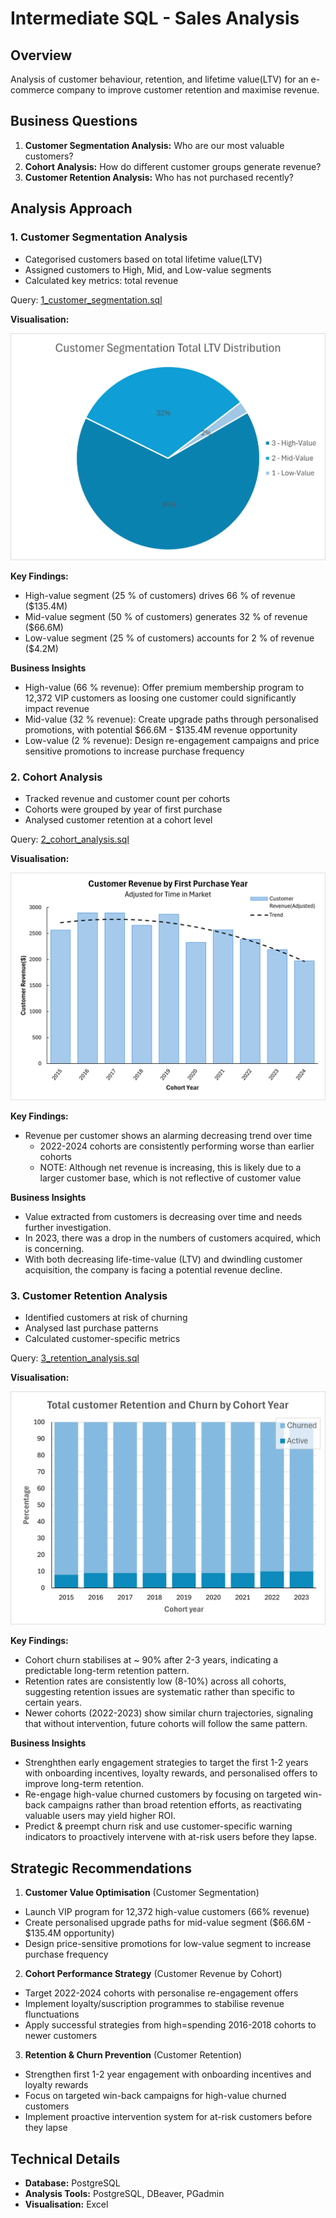 # Intermediate SQL - Sales Analysis
## Overview
Analysis of customer behaviour, retention, and lifetime value(LTV) for an e-commerce company to improve customer retention and maximise revenue.

## Business Questions
1. **Customer Segmentation Analysis:** Who are our most valuable customers?
2. **Cohort Analysis:** How do different customer groups generate revenue?
3. **Customer Retention Analysis:** Who has not purchased recently?

## Analysis Approach

### 1. Customer Segmentation Analysis
- Categorised customers based on total lifetime value(LTV)
- Assigned customers to High, Mid, and Low-value segments
- Calculated key metrics: total revenue

Query: [1_customer_segmentation.sql](/Scripts/1_customer_segmentation.sql)

**Visualisation:**

![customer segmentation](/Images/1_customer_segmentation.png)

**Key Findings:**
- High-value segment (25 % of customers) drives 66 % of revenue ($135.4M)
- Mid-value segment (50 % of customers) generates 32 % of revenue ($66.6M)
- Low-value segment (25 % of customers) accounts for 2 % of revenue ($4.2M)

**Business Insights**
- High-value (66 % revenue): Offer premium membership program to 12,372 VIP customers as loosing one customer could significantly impact revenue
- Mid-value (32 % revenue): Create upgrade paths through personalised promotions, with potential $66.6M - $135.4M revenue opportunity
- Low-value (2 % revenue): Design re-engagement campaigns and price sensitive promotions to increase purchase frequency


### 2. Cohort Analysis
- Tracked revenue and customer count per cohorts
- Cohorts were grouped by year of first purchase
- Analysed customer retention at a cohort level

Query: [2_cohort_analysis.sql](/Scripts/2_cohort_analysis.sql)


**Visualisation:**

![Cohort Analysis](/Images/2_cohort_analysis.png)

**Key Findings:**
- Revenue per customer shows an alarming decreasing trend over time
    - 2022-2024 cohorts are consistently performing worse than earlier cohorts
    - NOTE: Although net revenue is increasing, this is likely due to a larger customer base, which is not reflective of customer value

**Business Insights**
- Value extracted from customers is decreasing over time and needs further investigation.
- In 2023, there was a drop in the numbers of customers acquired, which is concerning.
- With both decreasing life-time-value (LTV) and dwindling customer acquisition, the company is facing a potential revenue decline.


### 3. Customer Retention Analysis
- Identified customers at risk of churning
- Analysed last purchase patterns
- Calculated customer-specific metrics

Query: [3_retention_analysis.sql](/Scripts/3_retention_analysis.sql)


**Visualisation:**

![Retention Analysis](/Images/3_retention_analysis.png)

**Key Findings:**
- Cohort churn stabilises at ~ 90% after 2-3 years, indicating a predictable long-term retention pattern.
- Retention rates are consistently low (8-10%) across all cohorts, suggesting retention issues are systematic rather than specific to certain years.
- Newer cohorts (2022-2023) show similar churn trajectories, signaling that without intervention, future cohorts will follow the same pattern.
    

**Business Insights**
- Strenghthen early engagement strategies to target the first 1-2 years with onboarding incentives, loyalty rewards, and personalised offers to improve long-term retention.
- Re-engage high-value churned customers by focusing on targeted win-back campaigns rather than broad retention efforts, as reactivating valuable users may yield higher ROI.
- Predict & preempt churn risk and use customer-specific warning indicators to proactively intervene with at-risk users before they lapse.

## Strategic Recommendations

1. **Customer Value Optimisation** (Customer Segmentation)
- Launch VIP program for 12,372 high-value customers (66% revenue)
- Create personalised upgrade paths for mid-value segment ($66.6M - $135.4M opportunity)
- Design price-sensitive promotions for low-value segment to increase purchase frequency

2. **Cohort Performance Strategy** (Customer Revenue by Cohort)
- Target 2022-2024 cohorts with personalise re-engagement offers
- Implement loyalty/suscription programmes to stabilise revenue flunctuations
- Apply successful strategies from high=spending 2016-2018 cohorts to newer customers

3. **Retention & Churn Prevention** (Customer Retention)
- Strengthen first 1-2 year engagement with onboarding incentives and loyalty rewards
- Focus on targeted win-back campaigns for high-value churned customers
- Implement proactive intervention system for at-risk customers before they lapse 

## Technical Details
- **Database:** PostgreSQL
- **Analysis Tools:** PostgreSQL, DBeaver, PGadmin
- **Visualisation:** Excel
